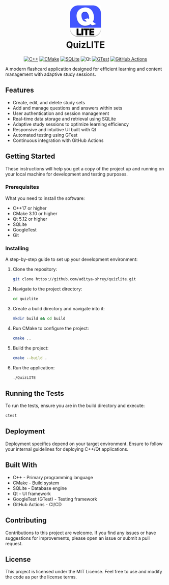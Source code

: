 <h1 align="center">
  <img src="/icons/quizlite.png" alt="Icon" width="100"/>
  <br>
  QuizLITE
</h1>

<p align='center'>
  <a target="_blank" href='https://isocpp.org/'><img src='https://img.shields.io/badge/C++-blue?style=for-the-badge&logo=cplusplus&color=00599C&labelColor=C++&logoColor=white' alt="C++"></a>
  <a target="_blank" href='https://cmake.org/'><img src='https://img.shields.io/badge/CMake-blue?style=for-the-badge&logo=cmake&color=064F8C&labelColor=CMake&logoColor=white' alt="CMake"></a>
  <a target="_blank" href='https://www.sqlite.org/'><img src='https://img.shields.io/badge/SQLite-blue?style=for-the-badge&logo=sqlite&color=003B57&labelColor=SQLite&logoColor=white' alt="SQLite"></a>
  <a target="_blank" hπref='https://www.qt.io/'><img src='https://img.shields.io/badge/Qt-blue?style=for-the-badge&logo=qt&color=41CD52&labelColor=Qt&logoColor=white' alt="Qt"></a>
  <a target="_blank" href='https://github.com/google/googletest'><img src='https://img.shields.io/badge/GTest-blue?style=for-the-badge&logo=google&color=4285F4&labelColor=GTest&logoColor=white' alt="GTest"></a>
  <a target="_blank" href='https://github.com/features/actions'><img src='https://img.shields.io/badge/GitHub%20Actions-blue?style=for-the-badge&logo=githubactions&color=2088FF&labelColor=GitHub%20Actions&logoColor=white' alt="GitHub Actions"></a>
</p>




A modern flashcard application designed for efficient learning and content management with adaptive study sessions.

## Features

- Create, edit, and delete study sets
- Add and manage questions and answers within sets
- User authentication and session management
- Real-time data storage and retrieval using SQLite
- Adaptive study sessions to optimize learning efficiency
- Responsive and intuitive UI built with Qt
- Automated testing using GTest
- Continuous integration with GitHub Actions

## Getting Started

These instructions will help you get a copy of the project up and running on your local machine for development and testing purposes.

### Prerequisites

What you need to install the software:

- C++17 or higher
- CMake 3.10 or higher
- Qt 5.12 or higher
- SQLite
- GoogleTest
- Git

### Installing

A step-by-step guide to set up your development environment:

1. Clone the repository:

    ```bash
    git clone https://github.com/aditya-shrey/quizlite.git
    ```

2. Navigate to the project directory:

    ```bash
    cd quizlite
    ```

3. Create a build directory and navigate into it:

    ```bash
    mkdir build && cd build
    ```

4. Run CMake to configure the project:

    ```bash
    cmake ..
    ```

5. Build the project:

    ```bash
    cmake --build .
    ```

6. Run the application:

    ```bash
    ./QuizLITE
    ```

## Running the Tests

To run the tests, ensure you are in the build directory and execute:

  ```bash
  ctest
  ```

## Deployment

Deployment specifics depend on your target environment. Ensure to follow your internal guidelines for deploying C++/Qt applications.

## Built With

- C++ - Primary programming language
- CMake - Build system
- SQLite - Database engine
- Qt - UI framework
- GoogleTest (GTest) - Testing framework
- GitHub Actions - CI/CD

## Contributing
Contributions to this project are welcome. If you find any issues or have suggestions for improvements, please open an issue or submit a pull request.

## License
This project is licensed under the MIT License. Feel free to use and modify the code as per the license terms.

